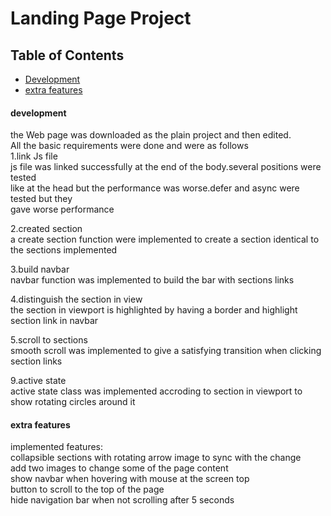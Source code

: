 # Landing Page Project

## Table of Contents
- [Development](###development)
- [extra features](###extra-features)


#### development
the Web page was downloaded as the plain project and then edited.  
All the basic requirements were done and were as follows  
1.link Js file  
js file was linked successfully at the end of the body.several positions were tested  
like at the head but the performance was worse.defer and async were tested but they   
gave worse performance

2.created section  
a create section function were implemented to create a section identical to the sections implemented

3.build navbar  
navbar function was implemented to build the bar with sections links

4.distinguish the section in view  
the section in viewport is highlighted by having a border and highlight section link in navbar

5.scroll to sections  
smooth scroll was implemented to give a satisfying transition when clicking section links

9.active state  
active state class was implemented accroding to section in viewport to show rotating circles around it

#### extra features
implemented features:  
collapsible sections with rotating arrow image to sync with the change  
add two images to change some of the page content  
show navbar when hovering with mouse at the screen top  
button to scroll to the top of the page  
hide navigation bar when not scrolling after 5 seconds  



